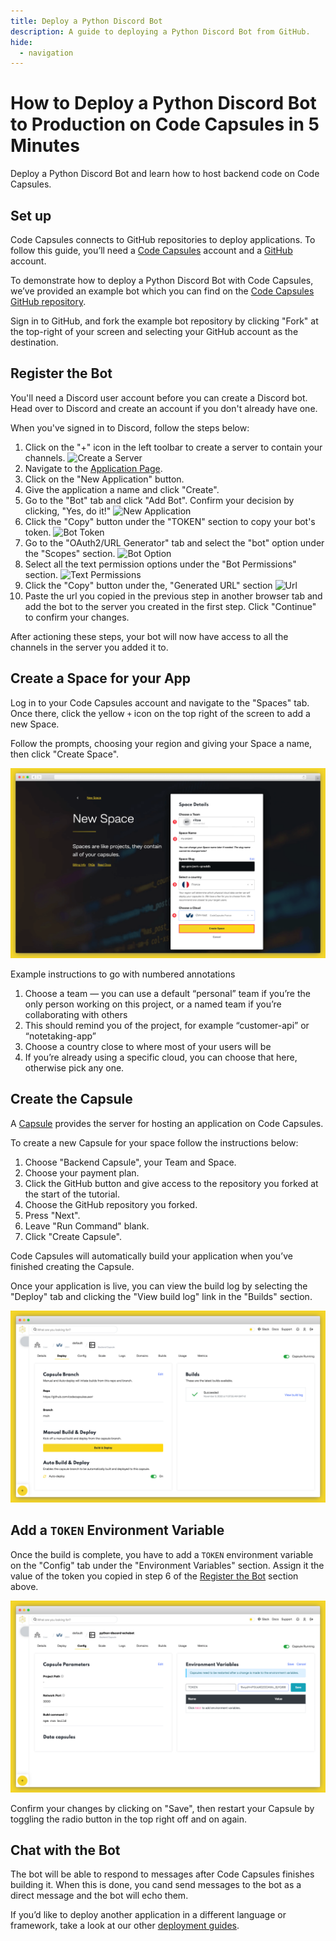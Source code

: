 ```yaml
---
title: Deploy a Python Discord Bot
description: A guide to deploying a Python Discord Bot from GitHub.
hide:
  - navigation
---
```


# How to Deploy a Python Discord Bot to Production on Code Capsules in 5 Minutes

Deploy a Python Discord Bot and learn how to host backend code on Code Capsules.

## Set up

Code Capsules connects to GitHub repositories to deploy applications. To follow this guide, you’ll need a [Code Capsules](https://codecapsules.io/) account and a [GitHub](https://github.com/) account.

To demonstrate how to deploy a Python Discord Bot with Code Capsules, we’ve provided an example bot which you can find on the [Code Capsules GitHub repository](https://github.com/codecapsules-io/python-discord-echobot).

Sign in to GitHub, and fork the example bot repository by clicking "Fork" at the top-right of your screen and selecting your GitHub account as the destination.

## Register the Bot

You'll need a Discord user account before you can create a Discord bot. Head over to Discord and create an account if you don't already have one.

When you've signed in to Discord, follow the steps below:

1. Click on the "+" icon in the left toolbar to create a server to contain your channels.
![Create a Server](../assets/deployment/discord/plus-icon.png)
2. Navigate to the [Application Page](https://discord.com/developers/applications).
3. Click on the "New Application" button.
4. Give the application a name and click "Create".
5. Go to the "Bot" tab and click "Add Bot". Confirm your decision by clicking, "Yes, do it!"
![New Application](../assets/deployment/discord/add-bot.png)
6. Click the "Copy" button under the "TOKEN" section to copy your bot's token. 
![Bot Token](../assets/deployment/discord/token.png)
7. Go to the "OAuth2/URL Generator" tab and select the "bot" option under the "Scopes" section. 
![Bot Option](../assets/deployment/discord/bot-option.png)
8. Select all the text permission options under the "Bot Permissions" section.
![Text Permissions](../assets/deployment/discord/text-permissions.png)
9. Click the "Copy" button under the, "Generated URL" section
![Url](../assets/deployment/discord/url.png)
10. Paste the url you copied in the previous step in another browser tab and add the bot to the server you created in the first step. Click "Continue" to confirm your changes. 

After actioning these steps, your bot will now have access to all the channels in the server you added it to.

## Create a Space for your App

Log in to your Code Capsules account and navigate to the "Spaces" tab. Once there, click the yellow `+` icon on the top right of the screen to add a new Space. 

Follow the prompts, choosing your region and giving your Space a name, then click "Create Space".

![space name](../assets/deployment/shared/space-name.png)

Example instructions to go with numbered annotations
1. Choose a team — you can use a default “personal” team if you’re the only person working on this project, or a named team if you’re collaborating with others
2. This should remind you of the project, for example “customer-api” or “notetaking-app”
3. Choose a country close to where most of your users will be
4. If you’re already using a specific cloud, you can choose that here, otherwise pick any one.

## Create the Capsule

A [Capsule](https://codecapsules.io/docs/FAQ/what-is-a-capsule/) provides the server for hosting an application on Code Capsules.

To create a new Capsule for your space follow the instructions below:

1. Choose "Backend Capsule", your Team and Space.
2. Choose your payment plan.
3. Click the GitHub button and give access to the repository you forked at the start of the tutorial.
4. Choose the GitHub repository you forked.
5. Press "Next".
6. Leave "Run Command" blank.
7. Click "Create Capsule".

Code Capsules will automatically build your application when you’ve finished creating the Capsule. 

Once your application is live, you can view the build log by selecting the "Deploy" tab and clicking the "View build log" link in the "Builds" section.

![Build logs](../assets/deployment/shared/backend-capsule-build-logs.png)

## Add a `TOKEN` Environment Variable

Once the build is complete, you have to add a `TOKEN` environment variable on the "Config" tab under the "Environment Variables" section. Assign it the value of the token you copied in step 6 of the [Register the Bot](#register-the-bot) section above. 

![Add a `TOKEN` Environment Variable](../assets/deployment/discord/token-env-var.png)

Confirm your changes by clicking on "Save", then restart your Capsule by toggling the radio button in the top right off and on again.

## Chat with the Bot

The bot will be able to respond to messages after Code Capsules finishes building it. When this is done, you cand send messages to the bot as a direct message and the bot will echo them.

If you’d like to deploy another application in a different language or framework, take a look at our other [deployment guides](/docs/deployment/).